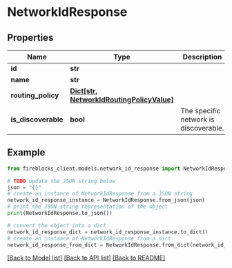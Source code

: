 # NetworkIdResponse


## Properties

Name | Type | Description | Notes
------------ | ------------- | ------------- | -------------
**id** | **str** |  | 
**name** | **str** |  | 
**routing_policy** | [**Dict[str, NetworkIdRoutingPolicyValue]**](NetworkIdRoutingPolicyValue.md) |  | [optional] 
**is_discoverable** | **bool** | The specific network is discoverable. | [optional] 

## Example

```python
from fireblocks_client.models.network_id_response import NetworkIdResponse

# TODO update the JSON string below
json = "{}"
# create an instance of NetworkIdResponse from a JSON string
network_id_response_instance = NetworkIdResponse.from_json(json)
# print the JSON string representation of the object
print(NetworkIdResponse.to_json())

# convert the object into a dict
network_id_response_dict = network_id_response_instance.to_dict()
# create an instance of NetworkIdResponse from a dict
network_id_response_from_dict = NetworkIdResponse.from_dict(network_id_response_dict)
```
[[Back to Model list]](../README.md#documentation-for-models) [[Back to API list]](../README.md#documentation-for-api-endpoints) [[Back to README]](../README.md)


